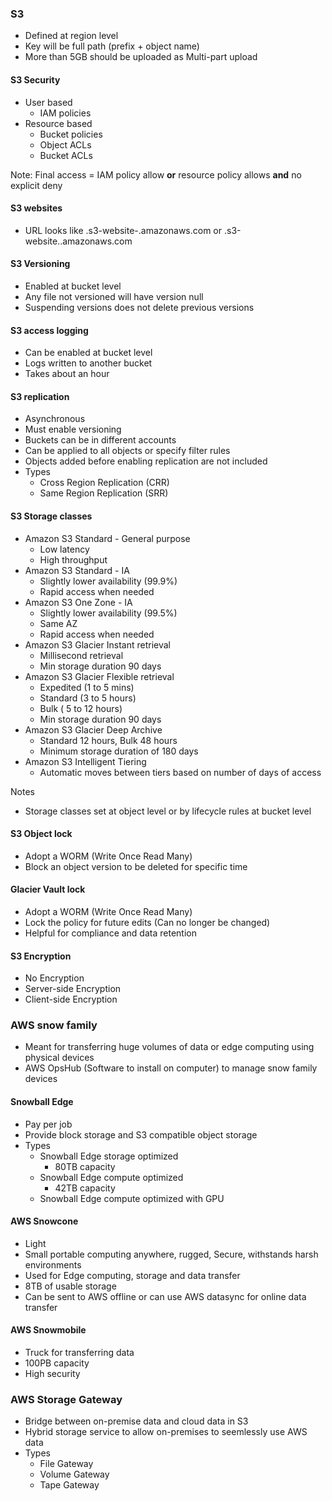 ### S3
- Defined at region level
- Key will be full path (prefix + object name)
- More than 5GB should be uploaded as Multi-part upload

#### S3 Security
- User based
    - IAM policies
- Resource based
    - Bucket policies
    - Object ACLs
    - Bucket ACLs

Note: Final access = IAM policy allow **or** resource policy allows **and** no explicit deny

#### S3 websites
- URL looks like <bucket-name>.s3-website-<AWS Region>.amazonaws.com or <bucket-name>.s3-website.<AWS Region>.amazonaws.com

#### S3 Versioning
- Enabled at bucket level
- Any file not versioned will have version null
- Suspending versions does not delete previous versions

#### S3 access logging
- Can be enabled at bucket level
- Logs written to another bucket
- Takes about an hour

#### S3 replication
- Asynchronous
- Must enable versioning
- Buckets can be in different accounts
- Can be applied to all objects or specify filter rules
- Objects added before enabling replication are not included
- Types
    - Cross Region Replication (CRR)
    - Same Region Replication (SRR)

#### S3 Storage classes
- Amazon S3 Standard - General purpose
    - Low latency
    - High throughput
- Amazon S3 Standard - IA
    - Slightly lower availability (99.9%)
    - Rapid access when needed
- Amazon S3 One Zone - IA
    - Slightly lower availability (99.5%)
    - Same AZ
    - Rapid access when needed
- Amazon S3 Glacier Instant retrieval
    - Millisecond retrieval
    - Min storage duration 90 days
- Amazon S3 Glacier Flexible retrieval
    - Expedited (1 to 5 mins)
    - Standard (3 to 5 hours)
    - Bulk ( 5 to 12 hours)
    - Min storage duration 90 days
- Amazon S3 Glacier Deep Archive
    - Standard 12 hours, Bulk 48 hours
    - Minimum storage duration of 180 days
- Amazon S3 Intelligent Tiering
    - Automatic moves between tiers based on number of days of access

Notes
- Storage classes set at object level or by lifecycle rules at bucket level

#### S3 Object lock
- Adopt a WORM (Write Once Read Many)
- Block an object version to be deleted for specific time

#### Glacier Vault lock
- Adopt a WORM (Write Once Read Many)
- Lock the policy for future edits (Can no longer be changed)
- Helpful for compliance and data retention

#### S3 Encryption

- No Encryption
- Server-side Encryption
- Client-side Encryption

### AWS snow family
- Meant for transferring huge volumes of data or edge computing using physical devices
- AWS OpsHub (Software to install on computer) to manage snow family devices 

#### Snowball Edge
- Pay per job
- Provide block storage and S3 compatible object storage
- Types
  - Snowball Edge storage optimized
    - 80TB capacity 
  - Snowball Edge compute optimized
    - 42TB capacity
  - Snowball Edge compute optimized with GPU
#### AWS Snowcone
- Light
- Small portable computing anywhere, rugged, Secure, withstands harsh environments
- Used for Edge computing, storage and data transfer
- 8TB of usable storage
- Can be sent to AWS offline or can use AWS datasync for online data transfer

#### AWS Snowmobile
- Truck for transferring data
- 100PB capacity
- High security

### AWS Storage Gateway
- Bridge between on-premise data and cloud data in S3
- Hybrid storage service to allow on-premises to seemlessly use AWS data
- Types
  - File Gateway 
  - Volume Gateway
  - Tape Gateway